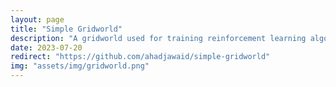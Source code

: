 ```yaml
---
layout: page
title: "Simple Gridworld"
description: "A gridworld used for training reinforcement learning algorithms using the openai's gym library."
date: 2023-07-20
redirect: "https://github.com/ahadjawaid/simple-gridworld"
img: "assets/img/gridworld.png"
---
```

